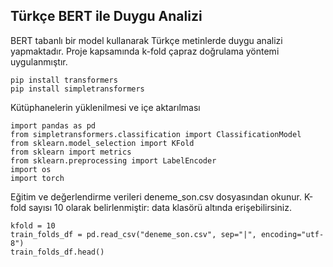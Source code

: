 ## Türkçe BERT ile Duygu Analizi

BERT tabanlı bir model kullanarak Türkçe metinlerde duygu analizi yapmaktadır. Proje kapsamında k-fold çapraz doğrulama yöntemi uygulanmıştır.

```
pip install transformers
pip install simpletransformers
```

Kütüphanelerin yüklenilmesi ve içe aktarılması

```
import pandas as pd
from simpletransformers.classification import ClassificationModel
from sklearn.model_selection import KFold
from sklearn import metrics
from sklearn.preprocessing import LabelEncoder
import os
import torch
```

Eğitim ve değerlendirme verileri deneme_son.csv dosyasından okunur. K-fold sayısı 10 olarak belirlenmiştir: data klasörü altında erişebilirsiniz.

```
kfold = 10
train_folds_df = pd.read_csv("deneme_son.csv", sep="|", encoding="utf-8")
train_folds_df.head()
```

